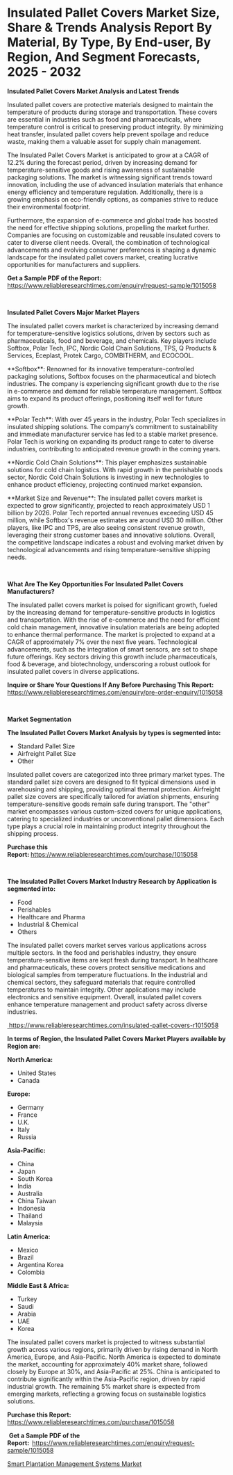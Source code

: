 <p><h1>Insulated Pallet Covers Market Size, Share & Trends Analysis Report By Material, By Type, By End-user, By Region, And Segment Forecasts, 2025 - 2032</h1></p><p><strong>Insulated Pallet Covers Market Analysis and Latest Trends</strong></p>
<p><p>Insulated pallet covers are protective materials designed to maintain the temperature of products during storage and transportation. These covers are essential in industries such as food and pharmaceuticals, where temperature control is critical to preserving product integrity. By minimizing heat transfer, insulated pallet covers help prevent spoilage and reduce waste, making them a valuable asset for supply chain management.</p><p>The Insulated Pallet Covers Market is anticipated to grow at a CAGR of 12.2% during the forecast period, driven by increasing demand for temperature-sensitive goods and rising awareness of sustainable packaging solutions. The market is witnessing significant trends toward innovation, including the use of advanced insulation materials that enhance energy efficiency and temperature regulation. Additionally, there is a growing emphasis on eco-friendly options, as companies strive to reduce their environmental footprint. </p><p>Furthermore, the expansion of e-commerce and global trade has boosted the need for effective shipping solutions, propelling the market further. Companies are focusing on customizable and reusable insulated covers to cater to diverse client needs. Overall, the combination of technological advancements and evolving consumer preferences is shaping a dynamic landscape for the insulated pallet covers market, creating lucrative opportunities for manufacturers and suppliers.</p></p>
<p><strong>Get a Sample PDF of the Report:&nbsp;</strong> <a href="https://www.reliableresearchtimes.com/enquiry/request-sample/1015058?utm_campaign=1581&utm_medium=2&utm_source=Github&utm_content=ia&utm_term=05032025&utm_id=insulated-pallet-covers">https://www.reliableresearchtimes.com/enquiry/request-sample/1015058</a></p>
<p>&nbsp;</p>
<p><strong>Insulated Pallet Covers Major Market Players</strong></p>
<p><p>The insulated pallet covers market is characterized by increasing demand for temperature-sensitive logistics solutions, driven by sectors such as pharmaceuticals, food and beverage, and chemicals. Key players include Softbox, Polar Tech, IPC, Nordic Cold Chain Solutions, TPS, Q Products & Services, Eceplast, Protek Cargo, COMBITHERM, and ECOCOOL.</p><p>**Softbox**: Renowned for its innovative temperature-controlled packaging solutions, Softbox focuses on the pharmaceutical and biotech industries. The company is experiencing significant growth due to the rise in e-commerce and demand for reliable temperature management. Softbox aims to expand its product offerings, positioning itself well for future growth.</p><p>**Polar Tech**: With over 45 years in the industry, Polar Tech specializes in insulated shipping solutions. The company’s commitment to sustainability and immediate manufacturer service has led to a stable market presence. Polar Tech is working on expanding its product range to cater to diverse industries, contributing to anticipated revenue growth in the coming years.</p><p>**Nordic Cold Chain Solutions**: This player emphasizes sustainable solutions for cold chain logistics. With rapid growth in the perishable goods sector, Nordic Cold Chain Solutions is investing in new technologies to enhance product efficiency, projecting continued market expansion.</p><p>**Market Size and Revenue**: The insulated pallet covers market is expected to grow significantly, projected to reach approximately USD 1 billion by 2026. Polar Tech reported annual revenues exceeding USD 45 million, while Softbox's revenue estimates are around USD 30 million. Other players, like IPC and TPS, are also seeing consistent revenue growth, leveraging their strong customer bases and innovative solutions. Overall, the competitive landscape indicates a robust and evolving market driven by technological advancements and rising temperature-sensitive shipping needs.</p></p>
<p>&nbsp;</p>
<p><strong>What Are The Key Opportunities For Insulated Pallet Covers Manufacturers?</strong></p>
<p><p>The insulated pallet covers market is poised for significant growth, fueled by the increasing demand for temperature-sensitive products in logistics and transportation. With the rise of e-commerce and the need for efficient cold chain management, innovative insulation materials are being adopted to enhance thermal performance. The market is projected to expand at a CAGR of approximately 7% over the next five years. Technological advancements, such as the integration of smart sensors, are set to shape future offerings. Key sectors driving this growth include pharmaceuticals, food & beverage, and biotechnology, underscoring a robust outlook for insulated pallet covers in diverse applications.</p></p>
<p><strong>Inquire or Share Your Questions If Any Before Purchasing This Report:</strong> <a href="https://www.reliableresearchtimes.com/enquiry/pre-order-enquiry/1015058?utm_campaign=1581&utm_medium=2&utm_source=Github&utm_content=ia&utm_term=05032025&utm_id=insulated-pallet-covers">https://www.reliableresearchtimes.com/enquiry/pre-order-enquiry/1015058</a></p>
<p>&nbsp;</p>
<p><strong>Market Segmentation</strong></p>
<p><strong>The Insulated Pallet Covers Market Analysis by types is segmented into:</strong></p>
<p><ul><li>Standard Pallet Size</li><li>Airfreight Pallet Size</li><li>Other</li></ul></p>
<p><p>Insulated pallet covers are categorized into three primary market types. The standard pallet size covers are designed to fit typical dimensions used in warehousing and shipping, providing optimal thermal protection. Airfreight pallet size covers are specifically tailored for aviation shipments, ensuring temperature-sensitive goods remain safe during transport. The "other" market encompasses various custom-sized covers for unique applications, catering to specialized industries or unconventional pallet dimensions. Each type plays a crucial role in maintaining product integrity throughout the shipping process.</p></p>
<p><strong>Purchase this Report:&nbsp;</strong><a href="https://www.reliableresearchtimes.com/purchase/1015058?utm_campaign=1581&utm_medium=2&utm_source=Github&utm_content=ia&utm_term=05032025&utm_id=insulated-pallet-covers">https://www.reliableresearchtimes.com/purchase/1015058</a></p>
<p>&nbsp;</p>
<p><strong>The Insulated Pallet Covers Market Industry Research by Application is segmented into:</strong></p>
<p><ul><li>Food</li><li>Perishables</li><li>Healthcare and Pharma</li><li>Industrial & Chemical</li><li>Others</li></ul></p>
<p><p>The insulated pallet covers market serves various applications across multiple sectors. In the food and perishables industry, they ensure temperature-sensitive items are kept fresh during transport. In healthcare and pharmaceuticals, these covers protect sensitive medications and biological samples from temperature fluctuations. In the industrial and chemical sectors, they safeguard materials that require controlled temperatures to maintain integrity. Other applications may include electronics and sensitive equipment. Overall, insulated pallet covers enhance temperature management and product safety across diverse industries.</p></p>
<p><a href="https://www.reliableresearchtimes.com/insulated-pallet-covers-r1015058?utm_campaign=1581&utm_medium=2&utm_source=Github&utm_content=ia&utm_term=05032025&utm_id=insulated-pallet-covers">&nbsp;https://www.reliableresearchtimes.com/insulated-pallet-covers-r1015058</a></p>
<p><strong>In terms of Region, the Insulated Pallet Covers Market Players available by Region are:</strong></p>
<p>
    <p> <strong> North America: </strong>
        <ul>
            <li>United States</li>
            <li>Canada</li>
        </ul>
        </p> 
    <p> <strong> Europe: </strong>
        <ul>
            <li>Germany</li>
            <li>France</li>
            <li>U.K.</li>
            <li>Italy</li>
            <li>Russia</li>
        </ul>
        </p> 
    <p> <strong> Asia-Pacific: </strong>
        <ul>
            <li>China</li>
            <li>Japan</li>
            <li>South Korea</li>
            <li>India</li>
            <li>Australia</li>
            <li>China Taiwan</li>
            <li>Indonesia</li>
            <li>Thailand</li>
            <li>Malaysia</li>
        </ul>
        </p> 
    <p> <strong> Latin America: </strong>
        <ul>
            <li>Mexico</li>
            <li>Brazil</li>
            <li>Argentina Korea</li>
            <li>Colombia</li>
        </ul>
        </p> 
    <p> <strong> Middle East & Africa: </strong>
        <ul>
            <li>Turkey</li>
            <li>Saudi</li>
            <li>Arabia</li>
            <li>UAE</li>
            <li>Korea</li>
        </ul>
    </p>
    </p>
<p><p>The insulated pallet covers market is projected to witness substantial growth across various regions, primarily driven by rising demand in North America, Europe, and Asia-Pacific. North America is expected to dominate the market, accounting for approximately 40% market share, followed closely by Europe at 30%, and Asia-Pacific at 25%. China is anticipated to contribute significantly within the Asia-Pacific region, driven by rapid industrial growth. The remaining 5% market share is expected from emerging markets, reflecting a growing focus on sustainable logistics solutions.</p></p>
<p><strong>Purchase this Report: </strong><a href="https://www.reliableresearchtimes.com/purchase/1015058?utm_campaign=1581&utm_medium=2&utm_source=Github&utm_content=ia&utm_term=05032025&utm_id=insulated-pallet-covers">https://www.reliableresearchtimes.com/purchase/1015058</a></p>
<p>&nbsp;<strong>Get a Sample PDF of the Report:&nbsp;&nbsp;</strong><a href="https://www.reliableresearchtimes.com/enquiry/request-sample/1015058?utm_campaign=1581&utm_medium=2&utm_source=Github&utm_content=ia&utm_term=05032025&utm_id=insulated-pallet-covers">https://www.reliableresearchtimes.com/enquiry/request-sample/1015058</a></p>
<p><strong></strong></p>
<p><p><a href="https://github.com/mookiesville/Market-Research-Report-List-1/blob/main/smart-plantation-management-systems-market.md?utm_campaign=1581&utm_medium=2&utm_source=Github&utm_content=ia&utm_term=05032025&utm_id=insulated-pallet-covers">Smart Plantation Management Systems Market</a></p></p>